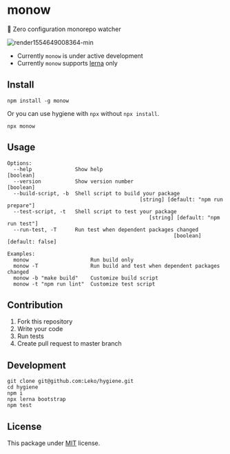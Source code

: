 # monow

:clap: Zero configuration monorepo watcher

![render1554649008364-min](https://user-images.githubusercontent.com/1424963/55685438-3670c180-5991-11e9-87cc-37729a06f107.gif)

- Currently `monow` is under active development
- Currently `monow` supports [lerna](https://github.com/lerna/lerna) only

## Install

```
npm install -g monow
```

Or you can use hygiene with `npx` without `npx install`.

```
npx monow
```

## Usage

```
Options:
  --help              Show help                                        [boolean]
  --version           Show version number                              [boolean]
  --build-script, -b  Shell script to build your package
                                           [string] [default: "npm run prepare"]
  --test-script, -t   Shell script to test your package
                                              [string] [default: "npm run test"]
  --run-test, -T      Run test when dependent packages changed
                                                      [boolean] [default: false]

Examples:
  monow                    Run build only
  monow -T                 Run build and test when dependent packages changed
  monow -b "make build"    Customize build script
  monow -t "npm run lint"  Customize test script
```

## Contribution

1. Fork this repository
1. Write your code
1. Run tests
1. Create pull request to master branch

## Development

```
git clone git@github.com:Leko/hygiene.git
cd hygiene
npm i
npx lerna bootstrap
npm test
```

## License

This package under [MIT](https://opensource.org/licenses/MIT) license.

